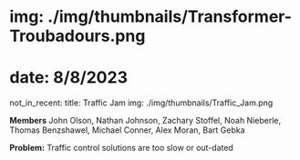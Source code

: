 # img: ./img/thumbnails/Transformer-Troubadours.png
# date: 8/8/2023
not_in_recent:
title: Traffic Jam
img: ./img/thumbnails/Traffic_Jam.png

**Members** John Olson, Nathan Johnson, Zachary Stoffel, Noah Nieberle, Thomas Benzshawel, Michael Conner, Alex Moran, Bart Gebka

**Problem:​** Traffic control solutions are too slow or out-dated
